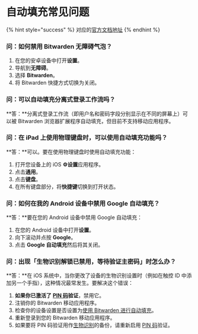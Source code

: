 # 自动填充常见问题

{% hint style="success" %}
对应的[官方文档地址](https://bitwarden.com/help/article/autofill-faqs/)
{% endhint %}

### 问：如何禁用 Bitwarden 无障碍气泡？ <a href="#q-how-do-i-disable-the-bitwarden-accessbility-bubble" id="q-how-do-i-disable-the-bitwarden-accessbility-bubble"></a>

1. 在您的安卓设备中打开**设置**。
2. 导航到**无障碍**。
3. 选择 **Bitwarden**。
4. 将 Bitwarden 快捷方式切换为关闭。

### 问：可以自动填充分离式登录工作流吗？ <a href="#q-can-i-auto-fill-on-a-split-login-workflow" id="q-can-i-auto-fill-on-a-split-login-workflow"></a>

**答：**分离式登录工作流（即用户名和密码字段分别显示在不同的屏幕上）可以被 Bitwarden 浏览器扩展程序自动填充，但目前不支持移动应用程序。

### 问：在 iPad 上使用物理键盘时，可以使用自动填充功能吗？ <a href="#q-can-i-use-auto-fill-while-using-a-physical-keyboard-on-an-ipad" id="q-can-i-use-auto-fill-while-using-a-physical-keyboard-on-an-ipad"></a>

**答：**可以。要在使用物理键盘时使用自动填充功能：

1. 打开您设备上的 iOS **⚙️设置**应用程序。
2. 点击**通用**。
3. 点击**键盘**。
4. 在所有键盘部分，将**快捷键**切换到打开状态。

### 问：如何在我的 Android 设备中禁用 Google 自动填充？ <a href="#q-how-do-i-disable-google-auto-fill-in-my-android-device" id="q-how-do-i-disable-google-auto-fill-in-my-android-device"></a>

**答：**要在您的 Android 设备中禁用 Google 自动填充：

1. 在您的 Android 设备中打开**设置**。
2. 向下滚动并点按 **Google**。
3. 点击 **Google 自动填充**然后将其关闭。

### 问：出现「生物识别解锁已禁用，等待验证主密码」时怎么办？ <a href="#q-what-do-i-do-about-biometric-unlock-disabled-pending-verification-of-master-password" id="q-what-do-i-do-about-biometric-unlock-disabled-pending-verification-of-master-password"></a>

**答：**在 iOS 系统中，当你更改了设备的生物识别设置时（例如在触控 ID 中添加另一个手指），这种情况最常发生。要解决这个错误：

1. **如果你已激活了** [**PIN 码**](../your-vault/unlock-with-pin.md)**验证**，禁用它。
2. 注销你的 Bitwarden 移动应用程序。
3. 检查你的设备设置是否设置为[使用 Bitwarden 进行自动填充](../password-manager/auto-fill/auto-fill-basics/auto-fill-logins-on-ios.md#keyboard-auto-fill)。
4. 重新登录到您的 Bitwarden 移动应用程序。
5. 如果要将 PIN 码验证用作[生物识别](../your-vault/unlocking-with-biometrics.md)的备份，请重新启用 [PIN 码](../your-vault/unlock-with-pin.md)验证。

